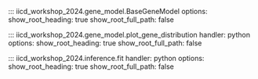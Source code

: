 
::: iicd_workshop_2024.gene_model.BaseGeneModel
    options:
      show_root_heading: true
      show_root_full_path: false

::: iicd_workshop_2024.gene_model.plot_gene_distribution
    handler: python
    options:
      show_root_heading: true
      show_root_full_path: false

::: iicd_workshop_2024.inference.fit
    handler: python
    options:
      show_root_heading: true
      show_root_full_path: false

